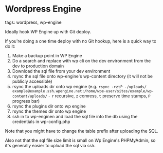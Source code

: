 # Wordpress Engine

tags: wordpress, wp-engine

Ideally hook WP Engine up with Git deploy.

If you're doing a one time deploy with no Git hookup, here is a quick way to do it:

1. Make a backup point in WP Engine
1. Do a search and replace with wp cli on the dev environment from the dev to production domain
1. Download the sql file from your dev environment
1. rsync the sql file onto wp-engine's wp-content directory (it will not be publicly accessible)
1. rsync the uploads dir onto wp engine (e.g. `rsync -rztP ./uploads/ example@example.ssh.wpengine.net:/home/wpe-user/sites/example/wp-content/uploads/` - `r` recursive, `z` comress, `t` preserve time stamps, `P` progress bar)
1. rsync the plugins dir onto wp engine
1. rsync the themes dir onto wp engine
1. ssh in to wp-enginen and load the sql file into the db using the credentials in wp-config.php

Note that you might have to change the table prefix after uploading the SQL.

Also not that the sql file size limit is small on Wp Engine's PHPMyAdmin, so it's generally easier to upload the sql via ssh.
